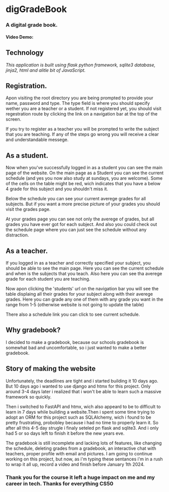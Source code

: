 # digGradeBook
### A digital grade book.
#### Video Demo:  <URL HERE>

## Technology
*This application is built using flask python framework, sqlite3 database, jinja2, html and alitle bit of JavaScript.*

## Registration.
Apon visiting the root directory you are being prompted to provide your name, password and type. The type field is where you should specify wether you are a teacher or a student. If not registered yet, you should visit regestration route by clicking the link on a navigation bar at the top of the screen.

If you try to register as a teacher you will be prompted to write the subject that you are teaching. If any of the steps go wrong you will receive a clear and understandable messege.

## As a student.
Now when you've successfully logged in as a student you can see the main page of the website. On the main page as a Student you can see the current schedule (and yes you now also study at sundays, you are welcome). Some of the cells on the table might be red, wich indicates that you have a below 4 grade for this subject and you shouldn't miss it.

Below the schedule you can see your current averege grades for all subjects. But if you want a more precise picture of your grades you should visit the grades page.

At your grades page you can see not only the averege of grades, but all grades you have ever got for each subject. And also you could check out the schedule page where you can just see the schedule without any distraction.

## As a teacher.
If you logged in as a teacher and correctly specified your subject, you should be able to see the main page. Here you can see the current schedule and when is the subjects that you teach. Also here you can see tha averege grade for each student you are teaching.

Now apon clicking the 'students' url on the navigation bar you will see the table displaing all their grades for your subject along with their averege grades. Here you can grade any one of them with any grade you want in the range from 1-5 (otherwise website is not going to update the table)

There also a schedule link you can click to see current schedule.

## Why gradebook?
I decided to make a gradebook, because our schools gradebook is somewhat bad and uncomfortable, so i just wanted to make a better gradebook.
## Story of making the website
Unfortunately, the deadlines are tight and i started building it 10 days ago. But 10 days ago i wanted to use django and htmx for this project. Only around 3-4 days later i realized that i won't be able to learn such a massive framework so quickly.

Then i switched to FastAPI and htmx, wich also appeard to be to difficult to learn in 7 days while building a website.Then i spent some time trying to adopt an ORM for this project such as SQLAlchemy, wich i found to be pretty frustrating, probobley because i had no time to properly learn it. So after all this 4-5 day strugle i finaly seteled pn flask and sqlite3. And i only had 5 or so days left to finish it before the new years eve.

The gradebook is still incomplete and lacking lots of features, like changing the schedule, deleting grades from a gradebook, an interactive chat with teachers, proper profile with email and pictures. I am going to continue working on this project, but now, as i'm typing these sentances i'm in a rush to wrap it all up, record a video and finish before January 1th 2024.

### Thank you for the course it left a huge impact on me and my career in tech. Thanks for everything CS50
